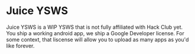 # Juice YSWS
Juice YSWS is a WIP YSWS that is not fully affiliated with Hack Club yet. You ship a
working android app, we ship a Google Developer license. For some context,
that liscense will allow you to upload as many apps as you'd like forever. 
